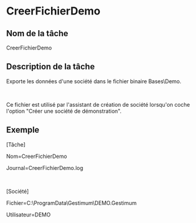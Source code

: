 # CreerFichierDemo


## Nom de la tâche


CreerFichierDemo


## Description de la tâche


Exporte les données d'une société dans le fichier binaire Bases\Demo.


 


Ce fichier est utilisé par l'assistant de création de société lorsqu'on 
 coche l'option "Créer une société de démonstration".


## Exemple


[Tâche]


Nom=CreerFichierDemo


Journal=CreerFichierDemo.log


 


[Société]


Fichier=C:\ProgramData\Gestimum\DEMO.Gestimum


Utilisateur=DEMO


